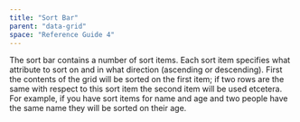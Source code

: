 ```yaml
---
title: "Sort Bar"
parent: "data-grid"
space: "Reference Guide 4"
---
```

The sort bar contains a number of sort items. Each sort item specifies what attribute to sort on and in what direction (ascending or descending). First the contents of the grid will be sorted on the first item; if two rows are the same with respect to this sort item the second item will be used etcetera. For example, if you have sort items for name and age and two people have the same name they will be sorted on their age.
